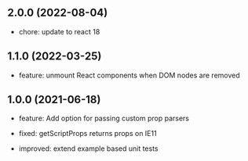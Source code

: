## 2.0.0 (2022-08-04)

- chore: update to react 18

## 1.1.0 (2022-03-25)

- feature: unmount React components when DOM nodes are removed

## 1.0.0 (2021-06-18)

- feature: Add option for passing custom prop parsers

- fixed: getScriptProps returns props on IE11

- improved: extend example based unit tests
